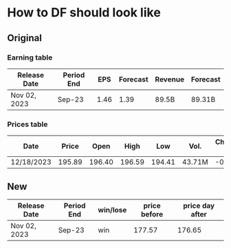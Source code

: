 # How to DF should look like

## Original

### Earning table

| Release Date | Period End | EPS  | Forecast | Revenue   | Forecast |
|--------------|------------|------|----------|-----------|----------|
| Nov 02, 2023 | Sep-23     | 1.46 | 1.39     | 89.5B     | 89.31B   |

### Prices table

| Date       | Price  | Open   | High   | Low    | Vol.   | Change % |
|------------|--------|--------|--------|--------|--------|----------|
| 12/18/2023 | 195.89 | 196.40 | 196.59 | 194.41 | 43.71M | -0.85%   |

## New

| Release Date | Period End | win/lose | price before | price day after |
|--------------|------------|----------|--------------|-----------------|
| Nov 02, 2023 | Sep-23     | win      | 177.57       | 176.65          |
